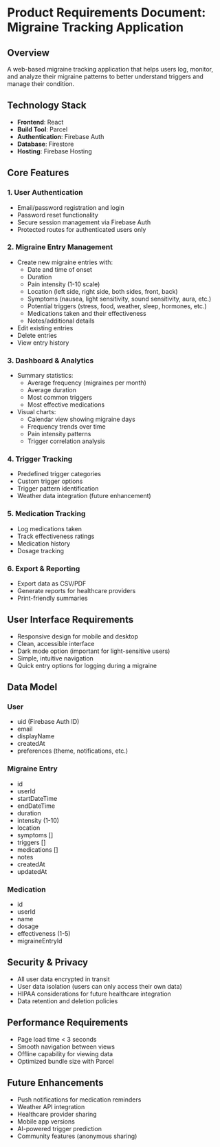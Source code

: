 # Product Requirements Document: Migraine Tracking Application

## Overview
A web-based migraine tracking application that helps users log, monitor, and analyze their migraine patterns to better understand triggers and manage their condition.

## Technology Stack
- **Frontend**: React
- **Build Tool**: Parcel
- **Authentication**: Firebase Auth
- **Database**: Firestore
- **Hosting**: Firebase Hosting

## Core Features

### 1. User Authentication
- Email/password registration and login
- Password reset functionality
- Secure session management via Firebase Auth
- Protected routes for authenticated users only

### 2. Migraine Entry Management
- Create new migraine entries with:
  - Date and time of onset
  - Duration
  - Pain intensity (1-10 scale)
  - Location (left side, right side, both sides, front, back)
  - Symptoms (nausea, light sensitivity, sound sensitivity, aura, etc.)
  - Potential triggers (stress, food, weather, sleep, hormones, etc.)
  - Medications taken and their effectiveness
  - Notes/additional details
- Edit existing entries
- Delete entries
- View entry history

### 3. Dashboard & Analytics
- Summary statistics:
  - Average frequency (migraines per month)
  - Average duration
  - Most common triggers
  - Most effective medications
- Visual charts:
  - Calendar view showing migraine days
  - Frequency trends over time
  - Pain intensity patterns
  - Trigger correlation analysis

### 4. Trigger Tracking
- Predefined trigger categories
- Custom trigger options
- Trigger pattern identification
- Weather data integration (future enhancement)

### 5. Medication Tracking
- Log medications taken
- Track effectiveness ratings
- Medication history
- Dosage tracking

### 6. Export & Reporting
- Export data as CSV/PDF
- Generate reports for healthcare providers
- Print-friendly summaries

## User Interface Requirements
- Responsive design for mobile and desktop
- Clean, accessible interface
- Dark mode option (important for light-sensitive users)
- Simple, intuitive navigation
- Quick entry options for logging during a migraine

## Data Model

### User
- uid (Firebase Auth ID)
- email
- displayName
- createdAt
- preferences (theme, notifications, etc.)

### Migraine Entry
- id
- userId
- startDateTime
- endDateTime
- duration
- intensity (1-10)
- location
- symptoms []
- triggers []
- medications []
- notes
- createdAt
- updatedAt

### Medication
- id
- userId
- name
- dosage
- effectiveness (1-5)
- migraineEntryId

## Security & Privacy
- All user data encrypted in transit
- User data isolation (users can only access their own data)
- HIPAA considerations for future healthcare integration
- Data retention and deletion policies

## Performance Requirements
- Page load time < 3 seconds
- Smooth navigation between views
- Offline capability for viewing data
- Optimized bundle size with Parcel

## Future Enhancements
- Push notifications for medication reminders
- Weather API integration
- Healthcare provider sharing
- Mobile app versions
- AI-powered trigger prediction
- Community features (anonymous sharing)